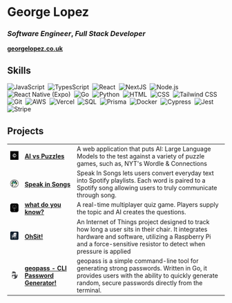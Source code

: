 # **George Lopez**

### _Software Engineer_, _Full Stack Developer_

<p>
  <a href="https://georgelopez.co.uk/"><strong>georgelopez.co.uk</strong></a>
</p>

## Skills

![JavaScript](https://img.shields.io/badge/-JavaScript-05122A?style=flat&logo=javascript)&nbsp;
![TypesScript](https://img.shields.io/badge/-TypeScript-05122A?style=flat&logo=typescript)&nbsp;
![React](https://img.shields.io/badge/-React-05122A?style=flat&logo=react)&nbsp;
![NextJS](https://img.shields.io/badge/-NextJS-05122A?style=flat&logo=nextdotjs)&nbsp;
![Node.js](https://img.shields.io/badge/-Node.js-05122A?style=flat&logo=node.js)&nbsp;
![React Native (Expo)](<https://img.shields.io/badge/-React%20Native%20(Expo)-05122A?style=flat&logo=expo>)&nbsp;
![Go](https://img.shields.io/badge/-Golang-05122A?style=flat&logo=go)&nbsp;
![Python](https://img.shields.io/badge/-Python-05122A?style=flat&logo=python)&nbsp;
![HTML](https://img.shields.io/badge/-HTML-05122A?style=flat&logo=HTML5)&nbsp;
![CSS](https://img.shields.io/badge/-CSS-05122A?style=flat&logo=CSS3&logoColor=1572B6)&nbsp;
![Tailwind CSS](https://img.shields.io/badge/-Tailwind%20CSS-05122A?style=flat&logo=tailwindcss)&nbsp;
![Git](https://img.shields.io/badge/-Git-05122A?style=flat&logo=git)&nbsp;
![AWS](https://img.shields.io/badge/-AWS-05122A?style=flat&logo=amazonwebservices)&nbsp;
![Vercel](https://img.shields.io/badge/-Vercel-05122A?style=flat&logo=vercel)&nbsp;
![SQL](https://img.shields.io/badge/-PostgreSQL-05122A?style=flat&logo=postgresql)&nbsp;
![Prisma](https://img.shields.io/badge/-Prisma-05122A?style=flat&logo=prisma)&nbsp;
![Docker](https://img.shields.io/badge/-Docker-05122A?style=flat&logo=docker)&nbsp;
![Cypress](https://img.shields.io/badge/-Cypress-05122A?style=flat&logo=cypress)&nbsp;
![Jest](https://img.shields.io/badge/-Jest-05122A?style=flat&logo=jest)&nbsp;
![Stripe](https://img.shields.io/badge/-Stripe-05122A?style=flat&logo=stripe)&nbsp;

## Projects

<table>
<tr>
    <td>
      <img src="images/aivspuzzles-logo.png" target="_blank" alt="AI vs Puzzles" width="100">
    </td>
    <td>
      <a href="https://www.aivspuzzles.com/"><strong>AI vs Puzzles</strong></a>
    </td>
    <td>
      A web application that puts AI: Large Language Models to the test against a variety of puzzle games, such as, NYT's Wordle & Connections
    </td>
  </tr>
  <tr>
    <td>
        <img src="images/speakinsongs-logo.png" target="_blank" alt="Speak in Songs" width="100">
    </td>
    <td>
      <a href="https://www.speakinsongs.com/"><strong>Speak in Songs</strong></a>
    </td>
    <td>
      Speak In Songs lets users convert everyday text into Spotify playlists. Each word is paired to a Spotify song allowing users to truly communicate through song.
    </td>
  </tr>
  <tr>
    <td>
      <img src="images/whatdoyouknow-logo.png" target="_blank" alt="Oh Sit!" width="100">
    </td>
    <td>
      <a href="https:whatdoyouknow.dev/"><strong>what do you know?</strong></a>
    </td>
    <td>
      A real-time multiplayer quiz game. Players supply the topic and AI creates the questions.
    </td>
  </tr>
  <tr>
    <td>
      <img src="images/ohsit-logo.png" target="_blank" alt="Oh Sit!" width="100">
    </td>
    <td>
      <a href="https://ohsit.vercel.app"><strong>OhSit!</strong></a>
    </td>
    <td>
      An Internet of Things project designed to track how long a user sits in their chair. It integrates hardware and software, utilizing a Raspberry Pi and a force-sensitive resistor to detect when pressure is applied
    </td>
  </tr>
  <tr>
    <td>
      <img src="images/geopass-logo.png" target="_blank" alt="Oh Sit!" width="100">
    </td>
    <td>
      <a href="https://github.com/georgelopez7/geopass-cli"><strong>geopass - CLI Password Generator!</strong></a>
    </td>
    <td>
      geopass is a simple command-line tool for generating strong passwords. Written in Go, it provides users with the ability to quickly generate random, secure passwords directly from the terminal.
    </td>
  </tr>
</table>
